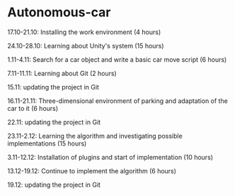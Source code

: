 # Autonomous-car

17.10-21.10: Installing the work environment (4 hours)

24.10-28.10: Learning about Unity's system (15 hours)

1.11-4.11: Search for a car object and write a basic car move script (6 hours)

7.11-11.11: Learning about Git (2 hours)

15.11: updating the project in Git

16.11-21.11: Three-dimensional environment of parking and adaptation of the car to it (6 hours)

22.11: updating the project in Git

23.11-2.12: Learning the algorithm and investigating possible implementations (15 hours)

3.11-12.12: Installation of plugins and start of implementation (10 hours)

13.12-19.12: Continue to implement the algorithm (6 hours)

19.12: updating the project in Git
